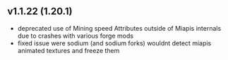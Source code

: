 ## v1.1.22 (1.20.1)
- deprecated use of Mining speed Attributes outside of Miapis internals due to crashes with various forge mods
- fixed issue were sodium (and sodium forks) wouldnt detect miapis animated textures and freeze them
